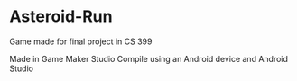 # Asteroid-Run
Game made for final project in CS 399

Made in Game Maker Studio
Compile using an Android device and Android Studio
